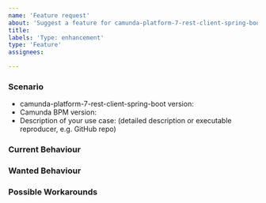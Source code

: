 ```yaml
---
name: 'Feature request'
about: 'Suggest a feature for camunda-platform-7-rest-client-spring-boot'
title:
labels: 'Type: enhancement'
type: 'Feature'
assignees: 

---
```


### Scenario

* camunda-platform-7-rest-client-spring-boot version:
* Camunda BPM version:
* Description of your use case: (detailed description or executable reproducer, e.g. GitHub repo)

### Current Behaviour

### Wanted Behaviour

### Possible Workarounds
